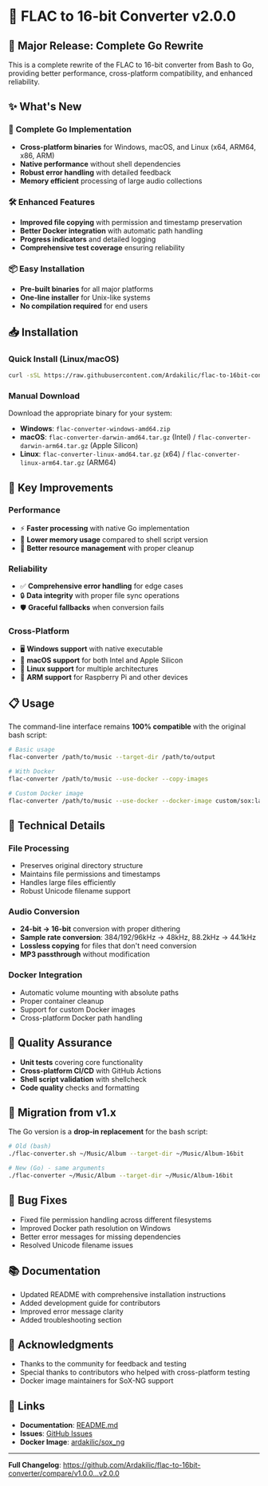 # 🎵 FLAC to 16-bit Converter v2.0.0

## 🚀 Major Release: Complete Go Rewrite

This is a complete rewrite of the FLAC to 16-bit converter from Bash to Go, providing better performance, cross-platform compatibility, and enhanced reliability.

## ✨ What's New

### 🔄 **Complete Go Implementation**
- **Cross-platform binaries** for Windows, macOS, and Linux (x64, ARM64, x86, ARM)
- **Native performance** without shell dependencies
- **Robust error handling** with detailed feedback
- **Memory efficient** processing of large audio collections

### 🛠️ **Enhanced Features**
- **Improved file copying** with permission and timestamp preservation
- **Better Docker integration** with automatic path handling
- **Progress indicators** and detailed logging
- **Comprehensive test coverage** ensuring reliability

### 📦 **Easy Installation**
- **Pre-built binaries** for all major platforms
- **One-line installer** for Unix-like systems
- **No compilation required** for end users

## 📥 Installation

### Quick Install (Linux/macOS)
```bash
curl -sSL https://raw.githubusercontent.com/Ardakilic/flac-to-16bit-converter/main/install.sh | bash
```

### Manual Download
Download the appropriate binary for your system:
- **Windows**: `flac-converter-windows-amd64.zip`
- **macOS**: `flac-converter-darwin-amd64.tar.gz` (Intel) / `flac-converter-darwin-arm64.tar.gz` (Apple Silicon)
- **Linux**: `flac-converter-linux-amd64.tar.gz` (x64) / `flac-converter-linux-arm64.tar.gz` (ARM64)

## 🎯 Key Improvements

### **Performance**
- ⚡ **Faster processing** with native Go implementation
- 🧠 **Lower memory usage** compared to shell script version
- 🔧 **Better resource management** with proper cleanup

### **Reliability**
- ✅ **Comprehensive error handling** for edge cases
- 🔒 **Data integrity** with proper file sync operations
- 🛡️ **Graceful fallbacks** when conversion fails

### **Cross-Platform**
- 🖥️ **Windows support** with native executable
- 🍎 **macOS support** for both Intel and Apple Silicon
- 🐧 **Linux support** for multiple architectures
- 📱 **ARM support** for Raspberry Pi and other devices

## 📋 Usage

The command-line interface remains **100% compatible** with the original bash script:

```bash
# Basic usage
flac-converter /path/to/music --target-dir /path/to/output

# With Docker
flac-converter /path/to/music --use-docker --copy-images

# Custom Docker image
flac-converter /path/to/music --use-docker --docker-image custom/sox:latest
```

## 🔧 Technical Details

### **File Processing**
- Preserves original directory structure
- Maintains file permissions and timestamps
- Handles large files efficiently
- Robust Unicode filename support

### **Audio Conversion**
- **24-bit → 16-bit** conversion with proper dithering
- **Sample rate conversion**: 384/192/96kHz → 48kHz, 88.2kHz → 44.1kHz
- **Lossless copying** for files that don't need conversion
- **MP3 passthrough** without modification

### **Docker Integration**
- Automatic volume mounting with absolute paths
- Proper container cleanup
- Support for custom Docker images
- Cross-platform Docker path handling

## 🧪 Quality Assurance

- **Unit tests** covering core functionality
- **Cross-platform CI/CD** with GitHub Actions
- **Shell script validation** with shellcheck
- **Code quality** checks and formatting

## 🔄 Migration from v1.x

The Go version is a **drop-in replacement** for the bash script:

```bash
# Old (bash)
./flac-converter.sh ~/Music/Album --target-dir ~/Music/Album-16bit

# New (Go) - same arguments
./flac-converter ~/Music/Album --target-dir ~/Music/Album-16bit
```

## 🐛 Bug Fixes

- Fixed file permission handling across different filesystems
- Improved Docker path resolution on Windows
- Better error messages for missing dependencies
- Resolved Unicode filename issues

## 📚 Documentation

- Updated README with comprehensive installation instructions
- Added development guide for contributors
- Improved error message clarity
- Added troubleshooting section

## 🙏 Acknowledgments

- Thanks to the community for feedback and testing
- Special thanks to contributors who helped with cross-platform testing
- Docker image maintainers for SoX-NG support

## 🔗 Links

- **Documentation**: [README.md](https://github.com/Ardakilic/flac-to-16bit-converter#readme)
- **Issues**: [GitHub Issues](https://github.com/Ardakilic/flac-to-16bit-converter/issues)
- **Docker Image**: [ardakilic/sox_ng](https://hub.docker.com/r/ardakilic/sox_ng)

---

**Full Changelog**: https://github.com/Ardakilic/flac-to-16bit-converter/compare/v1.0.0...v2.0.0
